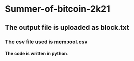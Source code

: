 # Summer-of-bitcoin-2k21
## The output file is uploaded as block.txt
### The csv file used is mempool.csv
#### The code is written in python.
